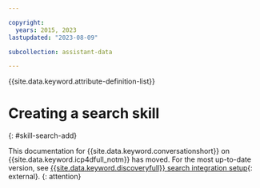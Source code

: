 ```yaml
---

copyright:
  years: 2015, 2023
lastupdated: "2023-08-09"

subcollection: assistant-data

---
```


{{site.data.keyword.attribute-definition-list}}

# Creating a search skill
{: #skill-search-add}

This documentation for  {{site.data.keyword.conversationshort}} on {{site.data.keyword.icp4dfull_notm}} has moved. For the most up-to-date version, see [{{site.data.keyword.discoveryfull}} search integration setup](/docs/watson-assistant?topic=watson-assistant-search-add#search-add-create-discovery-collection){: external}.
{: attention}

